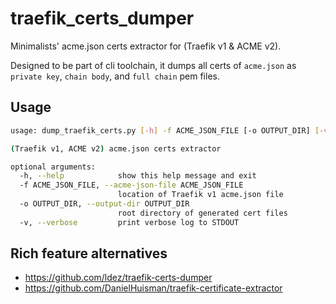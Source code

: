 # traefik_certs_dumper
Minimalists' acme.json certs extractor for (Traefik v1 &amp; ACME v2).

Designed to be part of cli toolchain, it dumps all certs of `acme.json` as `private key`, `chain body`, and `full chain` pem files.

## Usage
```sh
usage: dump_traefik_certs.py [-h] -f ACME_JSON_FILE [-o OUTPUT_DIR] [-v]

(Traefik v1, ACME v2) acme.json certs extractor

optional arguments:
  -h, --help            show this help message and exit
  -f ACME_JSON_FILE, --acme-json-file ACME_JSON_FILE
                        location of Traefik v1 acme.json file
  -o OUTPUT_DIR, --output-dir OUTPUT_DIR
                        root directory of generated cert files
  -v, --verbose         print verbose log to STDOUT
```

## Rich feature alternatives
* https://github.com/ldez/traefik-certs-dumper
* https://github.com/DanielHuisman/traefik-certificate-extractor
